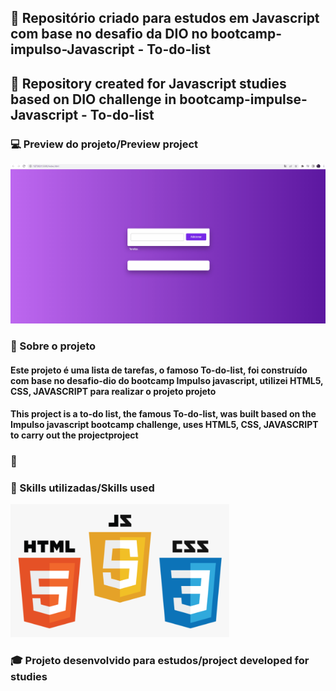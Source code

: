 ## :blue_book:  Repositório criado para estudos em Javascript com base no desafio da DIO no bootcamp- impulso-Javascript - To-do-list
## :blue_book:   Repository created for Javascript studies based on DIO challenge in bootcamp-impulse-Javascript - To-do-list
### :computer: **Preview do projeto/Preview project** 
<div> 
    <img src="./assets/img/to-do-list.gif">
</div>

### :red_circle: Sobre o projeto 
#### Este projeto é uma lista de tarefas, o famoso To-do-list, foi construído com base no desafio-dio do bootcamp Impulso javascript, utilizei HTML5, CSS, JAVASCRIPT para realizar o projeto **projeto**

#### This project is a to-do list, the famous To-do-list, was built based on the Impulso javascript bootcamp challenge, uses HTML5, CSS, JAVASCRIPT to carry out the project**project**

### :link: 

### :hammer: Skills utilizadas/Skills used  
<div> 
    <img src="./assets/img/tech-icon.png" width="350px">
</div>

### :mortar_board: Projeto desenvolvido para estudos/project developed for studies 